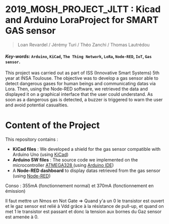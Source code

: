 # 2019_MOSH_PROJECT_JLTT : Kicad and Arduino LoraProject for SMART GAS sensor
> Loan Revardel / Jérémy Turi / Théo Zanchi / Thomas Lautrédou

#### <em> Key-words: </em> ```Arduino```, ```KiCad```, ```The Thing Network```, ```LoRa```, ```Node-RED```, ```IoT```, ```Gas sensor```.

This project was carried out as part of ISS (Innovative Smart Systems) 5th year at INSA Toulouse. The objective was to develop a gas sensor able to detect dangerous gases for human beings and communicating datas via Lora. Then, using the Node-RED software, we retrieved the data and displayed it on a graphical interface that the user could understand. As soon as a dangerous gas is detected, a buzzer is triggered to warn the user and avoid potential casualties. 

# Content of the Project

This repository contains : 
<ul>
<li><strong>KiCad files</strong> : We developed a shield for the gas sensor compatible with Arduino Uno (using <a href="http://kicad-pcb.org/">KiCad</a>) </li>
<li><strong>Arduino SW files</strong> : The source code we implemented on the microcontroller <a href="https://fr.rs-online.com/web/p/products/7589339?cm_mmc=FR-PLA-DS3A-_-google-_-CSS_FR_FR_(FR:Whoop!)+Semi-conducteurs_Control-_-(FR:Whoop!)+Kits+de+d%C3%A9veloppement+pour+processeurs+et+microcontr%C3%B4leurs-_-PRODUCT_GROUP&matchtype=&pla-391040009911&gclid=CjwKCAiAlO7uBRANEiwA_vXQ-7CN3iR2N3csU5tjIIjQNIGa3bsX8twG7D_S9v6flhEkI08b6nLumxoCnKcQAvD_BwE&gclsrc=aw.ds"> ATMEGA328 </a> (using <a href="https://www.arduino.cc/">Arduino IDE</a>)</li>
<li>A <strong>Node-RED dashboard</strong> to display datas retrieved from the gas sensor (using <a href="https://nodered.org/">Node-RED</a>)</li>
</ul>

Conso : 355mA (fonctionnement normal) et 370mA (fonctionnement en émission)

Il faut mettre un Nmos en Not Gate => Quand y'a un 0 le transistor est ouvert et le gaz sensor est relié à Vdd grâce à la résistance de pull-up, et quand on met 1 le transistor est passant et donc la tension aux bornes du Gaz sensor est amenée à 0. 


